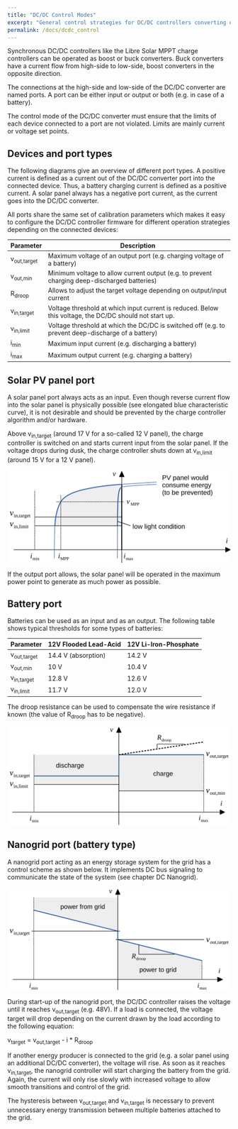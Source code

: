 ```yaml
---
title: "DC/DC Control Modes"
excerpt: "General control strategies for DC/DC controllers converting energy between batteries, solar and nanogrids"
permalink: /docs/dcdc_control
---
```


Synchronous DC/DC controllers like the Libre Solar MPPT charge controllers can be operated as boost or buck converters. Buck converters have a current flow from high-side to low-side, boost converters in the opposite direction.

The connections at the high-side and low-side of the DC/DC converter are named ports. A port can be either input or output or both (e.g. in case of a battery).

The control mode of the DC/DC converter must ensure that the limits of each device connected to a port are not violated. Limits are mainly current or voltage set points.

## Devices and port types

The following diagrams give an overview of different port types. A positive current is defined as a current out of the DC/DC converter port into the connected device. Thus, a battery charging current is defined as a positive current. A solar panel always has a negative port current, as the current goes into the DC/DC converter.

All ports share the same set of calibration parameters which makes it easy to configure the DC/DC controller firmware for different operation strategies depending on the connected devices:

| Parameter              | Description
|------------------------|-----------------------------------------------------------------------------------------------|
| v<sub>out,target</sub> | Maximum voltage of an output port (e.g. charging voltage of a battery)                        |
| v<sub>out,min</sub>    | Minimum voltage to allow current output (e.g. to prevent charging deep-discharged batteries)  |
| R<sub>droop</sub>      | Allows to adjust the target voltage depending on output/input current                         |
| v<sub>in,target</sub>  | Voltage threshold at which input current is reduced. Below this voltage, the DC/DC should not start up. |
| v<sub>in,limit</sub>   | Voltage threshold at which the DC/DC is switched off (e.g. to prevent deep-discharge of a battery) |
| i<sub>min</sub>        | Maximum input current (e.g. discharging a battery)  |
| i<sub>max</sub>        | Maximum output current (e.g. charging a battery)  |


## Solar PV panel port

A solar panel port always acts as an input. Even though reverse current flow into the solar panel is physically possible (see elongated blue characteristic curve), it is not desirable and should be prevented by the charge controller algorithm and/or hardware.

Above v<sub>in,target</sub> (around 17 V for a so-called 12 V panel), the charge controller is switched on and starts current input from the solar panel. If the voltage drops during dusk, the charge controller shuts down at v<sub>in,limit</sub> (around 15 V for a 12 V panel).

![DC/DC control for solar port](/images/dcdc_port_solar.png)

If the output port allows, the solar panel will be operated in the maximum power point to generate as much power as possible.

## Battery port

Batteries can be used as an input and as an output. The following table shows typical thresholds for some types of batteries:

| Parameter              | 12V Flooded Lead-Acid | 12V Li-Iron-Phosphate   |
|------------------------|-----------------------|-------------------------|
| v<sub>out,target</sub> |  14.4 V (absorption)  | 14.2 V                  |
| v<sub>out,min</sub>    |  10 V                 | 10.4 V                  |
| v<sub>in,target</sub>  |  12.8 V               | 12.6 V                  |
| v<sub>in,limit</sub>   |  11.7 V               | 12.0 V                  |

The droop resistance can be used to compensate the wire resistance if known (the value of R<sub>droop</sub> has to be negative).

![DC/DC control for battery port](/images/dcdc_port_battery.png)

## Nanogrid port (battery type)

A nanogrid port acting as an energy storage system for the grid has a control scheme as shown below. It implements DC bus signaling to communicate the state of the system (see chapter DC Nanogrid).

![DC/DC control for nanogrid port](/images/dcdc_port_nanogrid.png)

During start-up of the nanogrid port, the DC/DC controller raises the voltage until it reaches v<sub>out,target</sub> (e.g. 48V). If a load is connected, the voltage target will drop depending on the current drawn by the load according to the following equation:

v<sub>target</sub> = v<sub>out,target</sub> - i * R<sub>droop</sub>

If another energy producer is connected to the grid (e.g. a solar panel using an additional DC/DC converter), the voltage will rise. As soon as it reaches v<sub>in,target</sub>, the nanogrid controller will start charging the battery from the grid. Again, the current will only rise slowly with increased voltage to allow smooth transitions and control of the grid.

The hysteresis between v<sub>out,target</sub> and v<sub>in,target</sub> is necessary to prevent unnecessary energy transmission between multiple batteries attached to the grid.
